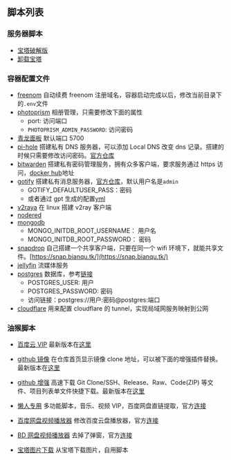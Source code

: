 ## 脚本列表

### 服务器脚本

- [宝塔破解版](https://www.hostcli.com/)
- [卸载宝塔](./server/bt-uninstall.sh)

### 容器配置文件

- [freenom](./docker/freenom/docker-compose.yml) 自动续费 freenom 注册域名，容器启动完成以后，修改当前目录下的`.env`文件
- [photoprism](./docker/phptoprism/docker-compose.yml) 相册管理，只需要修改下面的属性
  - port: 访问端口
  - `PHOTOPRISM_ADMIN_PASSWORD`: 访问密码
- [青龙面板](./docker/qinglong/docker-compose.yml) 默认端口 5700
- [pi-hole](./docker/pi-hole/docker-compose.yml) 搭建私有 DNS 服务器，可以添加 Local DNS 改变 dns 记录。搭建的时候只需要修改访问密码。[官方仓库](https://github.com/pi-hole/docker-pi-hole)
- [bitwarden](./docker/bitwarden/docker-compose.yml) 搭建私有密码管理服务，拥有众多客户端，要求服务通过 https 访问，[docker hub](https://hub.docker.com/r/vaultwarden/server)地址
- [gotify](./docker/gotify/docker-compose.yml) 搭建私有消息服务器，[官方仓库](https://github.com/gotify/server)，默认用户名是`admin`
  - GOTIFY_DEFAULTUSER_PASS：密码
  - 或者通过 gpt 生成的配置[yml](./docker/gotify/docker-compose-by-gpt.yml)
- [v2raya](./docker/v2raya/docker-compose.yml) 在 linux 搭建 v2ray 客户端
- [nodered](./docker/node-red/docker-compose.yml)
- [mongodb](./docker/mongodb/docker-compose.yml)
  - MONGO_INITDB_ROOT_USERNAME： 用户名
  - MONGO_INITDB_ROOT_PASSWORD： 密码
- [snapdrop](./docker/snapdrop/docker-compose.yml) 自己搭建一个共享客户端，只要在同一个 wifi 环境下，就能共享文件。[https://snap.bianqu.tk/](https://snap.bianqu.tk/)
- [jellyfin](./docker/jellyfin/docker-compose.yml) 流媒体服务
- [postgres](./docker/postgres/docker-compose.yml) 数据库，参考[链接](https://blog.csdn.net/yetyrain/article/details/105642488)
  - POSTGRES_USER: 用户
  - POSTGRES_PASSWORD: 密码
  - 访问链接：postgres://用户:密码@postgres:端口
- [cloudflare](./cloudflare/docker-compose.yml) 用来配置 cloudflare 的 tunnel，实现局域网服务映射到公网

### 油猴脚本

- [百度云 VIP](./tampermonkey/baidu_yun_vip.js) 最新版本在[这里](https://greasyfork.org/zh-CN/scripts/422814-%E7%99%BE%E5%BA%A6%E4%BA%91%E5%8E%BB%E5%B9%BF%E5%91%8A-%E5%BF%AB%E6%8D%B7%E9%94%AE%E5%80%8D%E9%80%9F-%E5%85%8Dvip%E8%A7%A3%E9%94%81%E5%80%8D%E9%80%9F-%E7%94%BB%E8%B4%A8-%E5%85%A8%E7%BD%91%E7%8B%AC%E5%AE%B6)

- [github 镜像](./tampermonkey/github_mirror.js) 在仓库首页显示镜像 clone 地址，可以被下面的增强插件替换。最新版本在[这里](https://greasyfork.org/zh-CN/scripts/398278-github-%E9%95%9C%E5%83%8F%E8%AE%BF%E9%97%AE-%E5%8A%A0%E9%80%9F%E4%B8%8B%E8%BD%BD)

- [github 增强](./tampermonkey/github_improve.js) 高速下载 Git Clone/SSH、Release、Raw、Code(ZIP) 等文件、项目列表单文件快捷下载。最新版本在[这里](https://greasyfork.org/zh-CN/scripts/412245-github-%E5%A2%9E%E5%BC%BA-%E9%AB%98%E9%80%9F%E4%B8%8B%E8%BD%BD)

- [懒人专用](./tampermonkey/lanren.js) 多功能脚本，音乐、视频 VIP，百度网盘直链提取，官方[连接](https://greasyfork.org/zh-CN/scripts/370634-%E6%87%92%E4%BA%BA%E4%B8%93%E7%94%A8-%E5%85%A8%E7%BD%91vip%E8%A7%86%E9%A2%91%E5%85%8D%E8%B4%B9%E7%A0%B4%E8%A7%A3%E5%8E%BB%E5%B9%BF%E5%91%8A-%E5%85%A8%E7%BD%91%E9%9F%B3%E4%B9%90%E7%9B%B4%E6%8E%A5%E4%B8%8B%E8%BD%BD-%E7%9F%A5%E4%B9%8E%E5%A2%9E%E5%BC%BA-%E7%9F%AD%E8%A7%86%E9%A2%91%E6%97%A0%E6%B0%B4%E5%8D%B0%E4%B8%8B%E8%BD%BD-%E7%99%BE%E5%BA%A6%E7%BD%91%E7%9B%98%E7%9B%B4%E6%8E%A5%E4%B8%8B%E8%BD%BD%E7%AD%89%E5%A4%9A%E5%8A%9F%E8%83%BD%E5%B7%A5%E5%85%B7%E7%AE%B1-%E5%8A%9F%E8%83%BD%E5%8F%AF%E7%8B%AC%E7%AB%8B%E5%BC%80%E5%85%B3-%E9%95%BF%E6%9C%9F%E6%9B%B4%E6%96%B0-%E6%94%BE%E5%BF%83%E4%BD%BF%E7%94%A8-v5-4)

- [百度网盘视频播放器](./tampermonkey/baidu_yun_player.js) 修改百度云盘播放器，官方[连接](https://greasyfork.org/zh-CN/scripts/441747-%E7%99%BE%E5%BA%A6%E7%BD%91%E7%9B%98%E8%A7%86%E9%A2%91%E6%92%AD%E6%94%BE%E5%99%A8)

- [BD 网盘视频播放器](./tampermonkey/baidu_yun_player2.js) 去掉了弹窗，官方[连接](https://greasyfork.org/zh-CN/scripts/455103-bd%E7%BD%91%E7%9B%98%E8%A7%86%E9%A2%91%E6%92%AD%E6%94%BE%E5%99%A8)

- [宝塔图片下载](./tampermonkey/bt_img_download.js) 从宝塔下载图片，自用脚本
